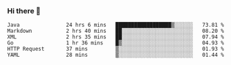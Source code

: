 ### Hi there 👋

<!--
**urzz/urzz** is a ✨ _special_ ✨ repository because its `README.md` (this file) appears on your GitHub profile.

Here are some ideas to get you started:

- 🔭 I’m currently working on ...
- 🌱 I’m currently learning ...
- 👯 I’m looking to collaborate on ...
- 🤔 I’m looking for help with ...
- 💬 Ask me about ...
- 📫 How to reach me: ...
- 😄 Pronouns: ...
- ⚡ Fun fact: ...
-->

<!--START_SECTION:waka-->

```text
Java               24 hrs 6 mins   ██████████████████▒░░░░░░   73.81 %
Markdown           2 hrs 40 mins   ██░░░░░░░░░░░░░░░░░░░░░░░   08.20 %
XML                2 hrs 35 mins   ██░░░░░░░░░░░░░░░░░░░░░░░   07.94 %
Go                 1 hr 36 mins    █▒░░░░░░░░░░░░░░░░░░░░░░░   04.93 %
HTTP Request       37 mins         ▒░░░░░░░░░░░░░░░░░░░░░░░░   01.93 %
YAML               28 mins         ▒░░░░░░░░░░░░░░░░░░░░░░░░   01.44 %
```

<!--END_SECTION:waka-->
